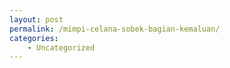 ```yaml
---
layout: post
permalink: /mimpi-celana-sobek-bagian-kemaluan/
categories:
    - Uncategorized
---
```


